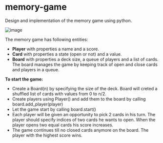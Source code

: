 # memory-game
Design and implementation of the memory game using python.

![image](https://github.com/igrynok/memory-game/assets/2496117/d9571d90-7ba9-4aa7-aee7-d7f94dce5772)

The memory game has following entities:
- **Player** with properties a name and a score.
- **Card** with properties a state (open or not) and a value.
- **Board** with properties a deck size, a queue of players and a list of cards. The board manages the game by keeping track of open and close cards and players in a queue.

**To start the game:**
* Create a Board(n) by specifying the size of the deck. Board will creted a shuffled list of cards with values from 0 to n/2.
* Create players using Player() and add them to the board by calling board.add_player(player)
* Let the game start by calling board.start()
* Each player will be given an opportunity to pick 2 cards in his turn. The player should specify indices of two cards he wants to open. When the player opens two equal cards his score increases.
* The game continues till no closed cards anymore on the board. The player with the highest score wins.  


